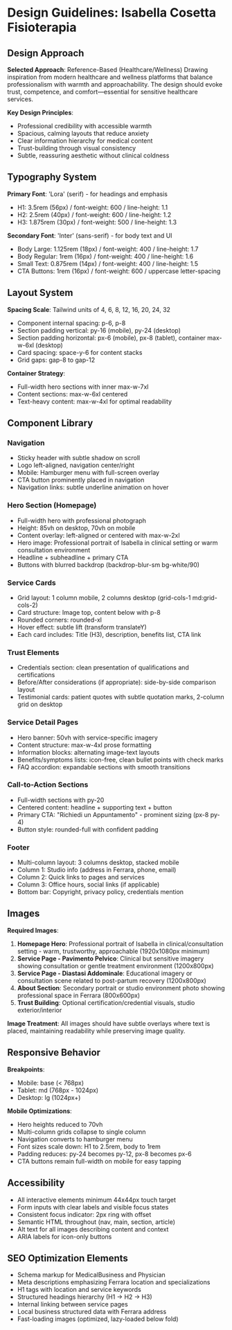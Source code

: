 # Design Guidelines: Isabella Cosetta Fisioterapia

## Design Approach
**Selected Approach**: Reference-Based (Healthcare/Wellness)
Drawing inspiration from modern healthcare and wellness platforms that balance professionalism with warmth and approachability. The design should evoke trust, competence, and comfort—essential for sensitive healthcare services.

**Key Design Principles**:
- Professional credibility with accessible warmth
- Spacious, calming layouts that reduce anxiety
- Clear information hierarchy for medical content
- Trust-building through visual consistency
- Subtle, reassuring aesthetic without clinical coldness

## Typography System

**Primary Font**: 'Lora' (serif) - for headings and emphasis
- H1: 3.5rem (56px) / font-weight: 600 / line-height: 1.1
- H2: 2.5rem (40px) / font-weight: 600 / line-height: 1.2
- H3: 1.875rem (30px) / font-weight: 500 / line-height: 1.3

**Secondary Font**: 'Inter' (sans-serif) - for body text and UI
- Body Large: 1.125rem (18px) / font-weight: 400 / line-height: 1.7
- Body Regular: 1rem (16px) / font-weight: 400 / line-height: 1.6
- Small Text: 0.875rem (14px) / font-weight: 400 / line-height: 1.5
- CTA Buttons: 1rem (16px) / font-weight: 600 / uppercase letter-spacing

## Layout System

**Spacing Scale**: Tailwind units of 4, 6, 8, 12, 16, 20, 24, 32
- Component internal spacing: p-6, p-8
- Section padding vertical: py-16 (mobile), py-24 (desktop)
- Section padding horizontal: px-6 (mobile), px-8 (tablet), container max-w-6xl (desktop)
- Card spacing: space-y-6 for content stacks
- Grid gaps: gap-8 to gap-12

**Container Strategy**:
- Full-width hero sections with inner max-w-7xl
- Content sections: max-w-6xl centered
- Text-heavy content: max-w-4xl for optimal readability

## Component Library

### Navigation
- Sticky header with subtle shadow on scroll
- Logo left-aligned, navigation center/right
- Mobile: Hamburger menu with full-screen overlay
- CTA button prominently placed in navigation
- Navigation links: subtle underline animation on hover

### Hero Section (Homepage)
- Full-width hero with professional photograph
- Height: 85vh on desktop, 70vh on mobile
- Content overlay: left-aligned or centered with max-w-2xl
- Hero image: Professional portrait of Isabella in clinical setting or warm consultation environment
- Headline + subheadline + primary CTA
- Buttons with blurred backdrop (backdrop-blur-sm bg-white/90)

### Service Cards
- Grid layout: 1 column mobile, 2 columns desktop (grid-cols-1 md:grid-cols-2)
- Card structure: Image top, content below with p-8
- Rounded corners: rounded-xl
- Hover effect: subtle lift (transform translateY)
- Each card includes: Title (H3), description, benefits list, CTA link

### Trust Elements
- Credentials section: clean presentation of qualifications and certifications
- Before/After considerations (if appropriate): side-by-side comparison layout
- Testimonial cards: patient quotes with subtle quotation marks, 2-column grid on desktop

### Service Detail Pages
- Hero banner: 50vh with service-specific imagery
- Content structure: max-w-4xl prose formatting
- Information blocks: alternating image-text layouts
- Benefits/symptoms lists: icon-free, clean bullet points with check marks
- FAQ accordion: expandable sections with smooth transitions

### Call-to-Action Sections
- Full-width sections with py-20
- Centered content: headline + supporting text + button
- Primary CTA: "Richiedi un Appuntamento" - prominent sizing (px-8 py-4)
- Button style: rounded-full with confident padding

### Footer
- Multi-column layout: 3 columns desktop, stacked mobile
- Column 1: Studio info (address in Ferrara, phone, email)
- Column 2: Quick links to pages and services
- Column 3: Office hours, social links (if applicable)
- Bottom bar: Copyright, privacy policy, credentials mention

## Images

**Required Images**:
1. **Homepage Hero**: Professional portrait of Isabella in clinical/consultation setting - warm, trustworthy, approachable (1920x1080px minimum)
2. **Service Page - Pavimento Pelvico**: Clinical but sensitive imagery showing consultation or gentle treatment environment (1200x800px)
3. **Service Page - Diastasi Addominale**: Educational imagery or consultation scene related to post-partum recovery (1200x800px)
4. **About Section**: Secondary portrait or studio environment photo showing professional space in Ferrara (800x600px)
5. **Trust Building**: Optional certification/credential visuals, studio exterior/interior

**Image Treatment**: All images should have subtle overlays where text is placed, maintaining readability while preserving image quality.

## Responsive Behavior

**Breakpoints**:
- Mobile: base (< 768px)
- Tablet: md (768px - 1024px)
- Desktop: lg (1024px+)

**Mobile Optimizations**:
- Hero heights reduced to 70vh
- Multi-column grids collapse to single column
- Navigation converts to hamburger menu
- Font sizes scale down: H1 to 2.5rem, body to 1rem
- Padding reduces: py-24 becomes py-12, px-8 becomes px-6
- CTA buttons remain full-width on mobile for easy tapping

## Accessibility

- All interactive elements minimum 44x44px touch target
- Form inputs with clear labels and visible focus states
- Consistent focus indicator: 2px ring with offset
- Semantic HTML throughout (nav, main, section, article)
- Alt text for all images describing content and context
- ARIA labels for icon-only buttons

## SEO Optimization Elements

- Schema markup for MedicalBusiness and Physician
- Meta descriptions emphasizing Ferrara location and specializations
- H1 tags with location and service keywords
- Structured headings hierarchy (H1 → H2 → H3)
- Internal linking between service pages
- Local business structured data with Ferrara address
- Fast-loading images (optimized, lazy-loaded below fold)